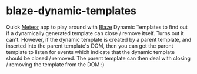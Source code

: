 # blaze-dynamic-templates

Quick [Meteor](https://meteor.com) app to play around with [Blaze](https://github.com/meteor/blaze) Dynamic Templates to find out if a dynamically generated template can close / remove itself. Turns out it can't. However, if the dynamic template is created by a parent template, and inserted into the parent template's DOM, then you can get the parent template to listen for events which indicate that the dynamic template should be closed / removed. The parent template can then deal with closing / removing the template from the DOM :)
